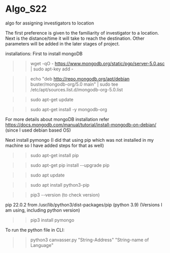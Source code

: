 # Algo_S22
algo for assigning investigators to location

The first preference is given to the familiarity of investigator to a location. Next is the distance/time it will take to reach the destination. Other parameters will be added in the later stages of project.  

installations:
First to install mongoDB 
>>wget -qO - https://www.mongodb.org/static/pgp/server-5.0.asc | sudo apt-key add - 

>>echo "deb http://repo.mongodb.org/apt/debian buster/mongodb-org/5.0 main" | sudo tee /etc/apt/sources.list.d/mongodb-org-5.0.list 

>>sudo apt-get update

>>sudo apt-get install -y mongodb-org

For more details about mongoDB installation refer https://docs.mongodb.com/manual/tutorial/install-mongodb-on-debian/ (since I used debian based OS)

Next install pymongo (I did that using pip which was not installed in my machine so I have added steps for that as well)
>>sudo apt-get install pip 

>>sudo apt-get pip install --upgrade pip  

>>sudo apt update 

>>sudo apt install python3-pip  

>>pip3 --version             (to check version)

pip 22.0.2 from /usr/lib/python3/dist-packages/pip (python 3.9)                    (Versions I am using, including python version)

>>pip3 install pymongo 


To run the python file in CLI:

>>python3 canvasser.py "String-Address" "String-name of Language"
